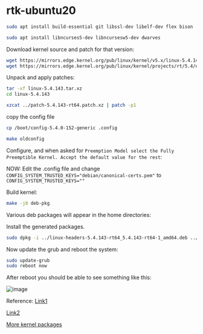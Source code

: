 # rtk-ubuntu20

```bash
sudo apt install build-essential git libssl-dev libelf-dev flex bison
```

```bash
sudo apt install libncurses5-dev libncursesw5-dev dwarves
```

Download kernel source and patch for that version:

```bash
wget https://mirrors.edge.kernel.org/pub/linux/kernel/v5.x/linux-5.4.143.tar.xz
wget https://mirrors.edge.kernel.org/pub/linux/kernel/projects/rt/5.4/older/patch-5.4.143-rt64.patch.xz
```

Unpack and apply patches:
```bash
tar -xf linux-5.4.143.tar.xz
cd linux-5.4.143
```
```bash
xzcat ../patch-5.4.143-rt64.patch.xz | patch -p1
```
copy the config file
```bash
cp /boot/config-5.4.0-152-generic .config
```
```bash
make oldconfig
```
Configure, and when asked for `Preemption Model select the Fully Preemptible Kernel. Accept the default value for the rest`:

NOW:
Edit the .config file and change `CONFIG_SYSTEM_TRUSTED_KEYS="debian/canonical-certs.pem"` to `CONFIG_SYSTEM_TRUSTED_KEYS=""`

Build kernel:
```bash
make -j8 deb-pkg
```
Various deb packages will appear in the home directories:

Install the generated packages.

```bash
sudo dpkg -i ../linux-headers-5.4.143-rt64_5.4.143-rt64-1_amd64.deb ../linux-image-5.4.143-rt64_5.4.143-rt64-1_amd64.deb ../linux-libc-dev_5.4.143-rt64-1_amd64.deb
```
Now update the grub and reboot the system:
```bash
sudo update-grub
sudo reboot now
```

After reboot you should be able to see something like this:

![image](https://github.com/AdityaKoranga/rtk-ubuntu20/assets/95766110/360e7deb-cc2f-4ef9-8218-4da56bfe3710)


Reference:
[Link1](https://askubuntu.com/questions/1349568/installing-real-time-patch-for-ubuntu-20-04)

[Link2](https://chenna.me/blog/2020/02/23/how-to-setup-preempt-rt-on-ubuntu-18-04/)

[More kernel packages](https://mirrors.edge.kernel.org/pub/linux/kernel/projects/rt/5.4/older/patch-5.4.143-rt64.patch.xz)
